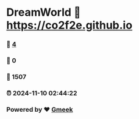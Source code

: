 # DreamWorld :link: https://co2f2e.github.io 
### :page_facing_up: [4](https://co2f2e.github.io/tag.html) 
### :speech_balloon: 0 
### :hibiscus: 1507 
### :alarm_clock: 2024-11-10 02:44:22 
### Powered by :heart: [Gmeek](https://github.com/Meekdai/Gmeek)
